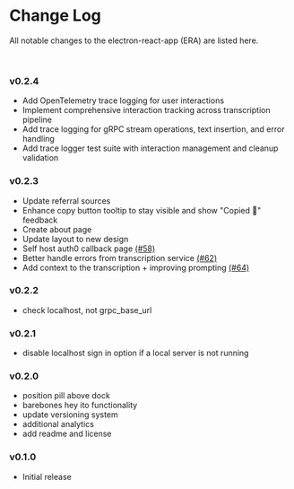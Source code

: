 # Change Log

All notable changes to the electron-react-app (ERA) are listed here.

<br>

### v0.2.4

- Add OpenTelemetry trace logging for user interactions
- Implement comprehensive interaction tracking across transcription pipeline
- Add trace logging for gRPC stream operations, text insertion, and error handling
- Add trace logger test suite with interaction management and cleanup validation

### v0.2.3

- Update referral sources
- Enhance copy button tooltip to stay visible and show "Copied 🎉" feedback
- Create about page
- Update layout to new design
- Self host auth0 callback page [(#58)](https://github.com/heyito/ito/pull/58)
- Better handle errors from transcription service [(#62)](https://github.com/heyito/ito/pull/62)
- Add context to the transcription + improving prompting [(#64)](https://github.com/heyito/ito/pull/64)

### v0.2.2

- check localhost, not grpc_base_url

### v0.2.1

- disable localhost sign in option if a local server is not running

### v0.2.0

- position pill above dock
- barebones hey ito functionality
- update versioning system
- additional analytics
- add readme and license

### v0.1.0

- Initial release
